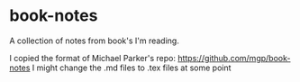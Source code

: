 # book-notes
A collection of notes from book's I'm reading.

I copied the format of Michael Parker's repo: https://github.com/mgp/book-notes
I might change the .md files to .tex files at some point
